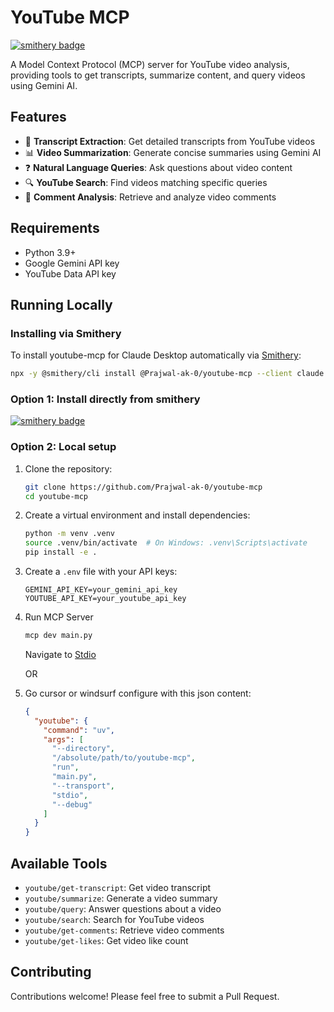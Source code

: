 # YouTube MCP
[![smithery badge](https://smithery.ai/badge/@Prajwal-ak-0/youtube-mcp)](https://smithery.ai/server/@Prajwal-ak-0/youtube-mcp)

A Model Context Protocol (MCP) server for YouTube video analysis, providing tools to get transcripts, summarize content, and query videos using Gemini AI.

## Features

- 📝 **Transcript Extraction**: Get detailed transcripts from YouTube videos
- 📊 **Video Summarization**: Generate concise summaries using Gemini AI
- ❓ **Natural Language Queries**: Ask questions about video content
- 🔍 **YouTube Search**: Find videos matching specific queries
- 💬 **Comment Analysis**: Retrieve and analyze video comments

## Requirements

- Python 3.9+
- Google Gemini API key
- YouTube Data API key

## Running Locally

### Installing via Smithery

To install youtube-mcp for Claude Desktop automatically via [Smithery](https://smithery.ai/server/@Prajwal-ak-0/youtube-mcp):

```bash
npx -y @smithery/cli install @Prajwal-ak-0/youtube-mcp --client claude
```

### Option 1: Install directly from smithery

[![smithery badge](https://smithery.ai/badge/@Prajwal-ak-0/youtube-mcp)](https://smithery.ai/server/@Prajwal-ak-0/youtube-mcp)

### Option 2: Local setup

1. Clone the repository:
   ```bash
   git clone https://github.com/Prajwal-ak-0/youtube-mcp
   cd youtube-mcp
   ```

2. Create a virtual environment and install dependencies:
   ```bash
   python -m venv .venv
   source .venv/bin/activate  # On Windows: .venv\Scripts\activate
   pip install -e .
   ```

3. Create a `.env` file with your API keys:
   ```
   GEMINI_API_KEY=your_gemini_api_key
   YOUTUBE_API_KEY=your_youtube_api_key
   ```
   
4. Run MCP Server
   ```bash
   mcp dev main.py
   ```
   Navigate to [Stdio](http://localhost:5173)

   OR

6. Go cursor or windsurf configure with this json content:
   ```json
   {
     "youtube": {
       "command": "uv",
       "args": [
         "--directory",
         "/absolute/path/to/youtube-mcp",
         "run",
         "main.py",
         "--transport",
         "stdio",
         "--debug"
       ]
     }
   }
   ```

## Available Tools

- `youtube/get-transcript`: Get video transcript
- `youtube/summarize`: Generate a video summary
- `youtube/query`: Answer questions about a video
- `youtube/search`: Search for YouTube videos
- `youtube/get-comments`: Retrieve video comments
- `youtube/get-likes`: Get video like count

## Contributing

Contributions welcome! Please feel free to submit a Pull Request.
